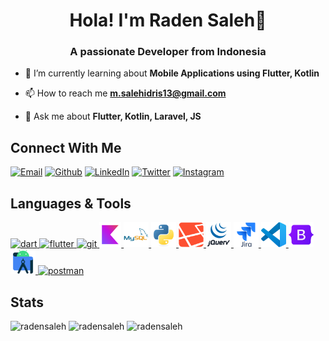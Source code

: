 <h1 align="center">Hola! I'm Raden Saleh👋</h1>
<h3 align="center">A passionate Developer from Indonesia</h3>

- 🌱 I’m currently learning about **Mobile Applications using Flutter, Kotlin**

- 📫 How to reach me **m.salehidris13@gmail.com**

- 💬 Ask me about **Flutter, Kotlin, Laravel, JS**


## Connect With Me

[![Email](https://img.shields.io/badge/Email-E34F26?style=for-the-badge&logo=gmail&logoColor=white)](mailto:m.salehidris13@gmail.com)
[![Github](https://img.shields.io/badge/Github-100000?style=for-the-badge&logo=github&logoColor=white)](https://github.com/radensaleh)
[![LinkedIn](https://img.shields.io/badge/LinkedIn-0074c2?style=for-the-badge&logo=linkedin&logoColor=white)](https://www.linkedin.com/in/raden-saleh)
[![Twitter](https://img.shields.io/badge/Twitter-00C7B7?style=for-the-badge&logo=twitter&logoColor=white)](https://twitter.com/_radensaleh)
[![Instagram](https://img.shields.io/badge/Instagram-CB3837?style=for-the-badge&logo=instagram&logoColor=white)](https://www.instagram.com/radensaleh_)

## Languages & Tools

<p align="left">
<a href="https://dart.dev" target="_blank"> <img src="https://www.vectorlogo.zone/logos/dartlang/dartlang-icon.svg" alt="dart" width="40" height="40"/> </a>
<a href="https://flutter.dev" target="_blank"> <img src="https://www.vectorlogo.zone/logos/flutterio/flutterio-icon.svg" alt="flutter" width="40" height="40"/> </a>
<a href="https://git-scm.com/" target="_blank"> <img src="https://www.vectorlogo.zone/logos/git-scm/git-scm-icon.svg" alt="git" width="40" height="40"/> </a>
<a href="https://kotlinlang.org/" target="_blank"> <img src="https://raw.githubusercontent.com/devicons/devicon/master/icons/kotlin/kotlin-original.svg" alt="kotlin" width="35" height="40"/> </a>
<a href="https://www.mysql.com/" target="_blank"> <img src="https://raw.githubusercontent.com/devicons/devicon/master/icons/mysql/mysql-original-wordmark.svg" alt="mysql" width="40" height="40"/> </a>
<a href="https://www.python.org/" target="_blank"> <img src="https://raw.githubusercontent.com/devicons/devicon/master/icons/python/python-original.svg" alt="python" width="40" height="40"/> </a>
<a href="https://laravel.com/" target="_blank"> <img src="https://raw.githubusercontent.com/devicons/devicon/master/icons/laravel/laravel-plain.svg" alt="laravel" width="40" height="40"/> </a>
<a href="https://jquery.com/" target="_blank"> <img src="https://raw.githubusercontent.com/devicons/devicon/master/icons/jquery/jquery-original-wordmark.svg" alt="jquery" width="40" height="40"/> </a>
<a href="https://www.atlassian.com/software/jira" target="_blank"> <img src="https://raw.githubusercontent.com/devicons/devicon/master/icons/jira/jira-original-wordmark.svg" alt="jira" width="40" height="40"/> </a>
<a href="https://code.visualstudio.com/" target="_blank"> <img src="https://raw.githubusercontent.com/devicons/devicon/master/icons/vscode/vscode-original.svg" alt="vscode" width="40" height="40"/> </a>
<a href="https://getbootstrap.com/" target="_blank"> <img src="https://raw.githubusercontent.com/devicons/devicon/master/icons/bootstrap/bootstrap-original.svg" alt="bootstrap" width="40" height="40"/> </a>
<a href="https://developer.android.com/studio" target="_blank"> <img src="https://raw.githubusercontent.com/devicons/devicon/master/icons/androidstudio/androidstudio-original.svg" alt="androistudio" width="40" height="40"/> </a>
<a href="https://www.postman.com/" target="_blank"> <img src="https://avatars.githubusercontent.com/u/10251060?s=200&v=4" alt="postman" width="40" height="40"/> </a>
</p>


## Stats

![radensaleh](https://github-readme-stats.vercel.app/api?username=radensaleh&show_icons=true&locale=en)
![radensaleh](https://github-readme-streak-stats.herokuapp.com/?user=radensaleh&)
![radensaleh](https://github-profile-summary-cards.vercel.app/api/cards/profile-details?username=radensaleh&theme=github)

